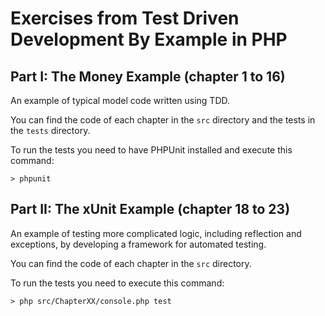 # Exercises from Test Driven Development By Example in PHP

## Part I: The Money Example (chapter 1 to 16)

An example of typical model code written using TDD.

You can find the code of each chapter in the `src` directory and the tests in the `tests` directory.

To run the tests you need to have PHPUnit installed and execute this command:

    > phpunit

## Part II: The xUnit Example (chapter 18 to 23)

An example of testing more complicated logic, including reflection and exceptions, by developing a framework for automated testing.

You can find the code of each chapter in the `src` directory.

To run the tests you need to execute this command:

    > php src/ChapterXX/console.php test
